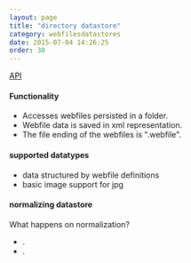 ```yaml
---
layout: page
title: "directory datastore"
category: webfilesdatastores
date: 2015-07-04 14:26:25
order: 30
---
```


[API](http://sebastianmonzel.github.io/webfiles-framework-php-api/class-webfilesframework.core.datastore.types.directory.MDirectoryDatastore.html)

#### Functionality

 - Accesses webfiles persisted in a folder.
 - Webfile data is saved in xml representation.
 - The file ending of the webfiles is ".webfile".

#### supported datatypes
 - data structured by webfile definitions
 - basic image support for jpg

#### normalizing datastore

What happens on normalization?

 - .
 - .
